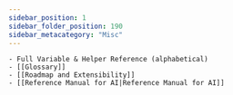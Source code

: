 ```yaml
---
sidebar_position: 1
sidebar_folder_position: 190
sidebar_metacategory: "Misc"
---
```


    - Full Variable & Helper Reference (alphabetical)  
    - [[Glossary]]
    - [[Roadmap and Extensibility]]  
    - [[Reference Manual for AI|Reference Manual for AI]]